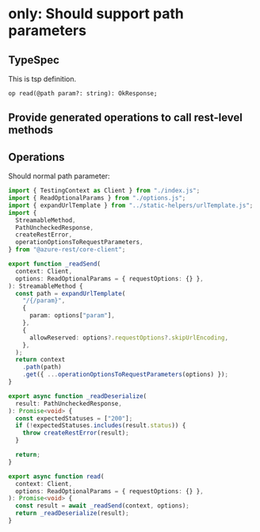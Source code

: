 # only: Should support path parameters

## TypeSpec

This is tsp definition.

```tsp
op read(@path param?: string): OkResponse;
```

## Provide generated operations to call rest-level methods

## Operations

Should normal path parameter:

```ts operations
import { TestingContext as Client } from "./index.js";
import { ReadOptionalParams } from "./options.js";
import { expandUrlTemplate } from "../static-helpers/urlTemplate.js";
import {
  StreamableMethod,
  PathUncheckedResponse,
  createRestError,
  operationOptionsToRequestParameters,
} from "@azure-rest/core-client";

export function _readSend(
  context: Client,
  options: ReadOptionalParams = { requestOptions: {} },
): StreamableMethod {
  const path = expandUrlTemplate(
    "/{/param}",
    {
      param: options["param"],
    },
    {
      allowReserved: options?.requestOptions?.skipUrlEncoding,
    },
  );
  return context
    .path(path)
    .get({ ...operationOptionsToRequestParameters(options) });
}

export async function _readDeserialize(
  result: PathUncheckedResponse,
): Promise<void> {
  const expectedStatuses = ["200"];
  if (!expectedStatuses.includes(result.status)) {
    throw createRestError(result);
  }

  return;
}

export async function read(
  context: Client,
  options: ReadOptionalParams = { requestOptions: {} },
): Promise<void> {
  const result = await _readSend(context, options);
  return _readDeserialize(result);
}
```

